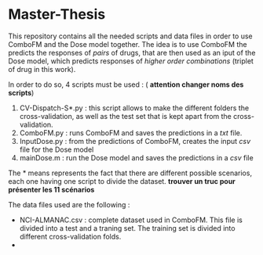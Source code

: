 # Master-Thesis

This repository contains all the needed scripts and data files in order to use ComboFM and the Dose model together. The idea is to use ComboFM the predicts the responses of *pairs* of drugs, that are then used as an iput of the Dose model, which predicts responses of *higher order combinations* (triplet of drug in this work). 

In order to do so, 4 scripts must be used : ( **attention changer noms des scripts**)
  1) CV-Dispatch-S*.py : this script allows to make the different folders the cross-validation, as well as the test set that is kept apart from the cross-validation.
  2) ComboFM.py : runs ComboFM and saves the predictions in a *txt* file.
  3) InputDose.py : from the predictions of ComboFM, creates the input *csv* file for the Dose model
  4) mainDose.m :  run the Dose model and saves the predictions in a *csv* file

The * means represents the fact that there are different possible scenarios, each one having one script to divide the dataset. **trouver un truc pour présenter les 11 scénarios**

The data files used are the following : 

  - NCI-ALMANAC.csv : complete dataset used in ComboFM. This file is divided into a test and a traning set. The training set is divided into different cross-validation folds.
  - 
